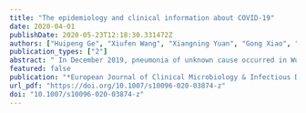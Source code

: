 ```yaml
---
title: "The epidemiology and clinical information about COVID-19"
date: 2020-04-01
publishDate: 2020-05-23T12:18:30.331472Z
authors: ["Huipeng Ge", "Xiufen Wang", "Xiangning Yuan", "Gong Xiao", "Chengzhi Wang", "Tianci Deng", "Qiongjing Yuan", "Xiangcheng Xiao"]
publication_types: ["2"]
abstract: " In December 2019, pneumonia of unknown cause occurred in Wuhan, Hubei Province, China. On 7 January 2020, a novel coronavirus, named as severe acute respiratory syndrome coronavirus-2 (SARS-CoV-2), was identified in the throat swab sample of one patient. The World Health Organization (WHO) announced the epidemic disease caused by SARS-CoV-2 as coronavirus disease 2019 (COVID-19). Currently, COVID-19 has spread widely around the world, affecting more than seventy countries. China, with a huge burden of this disease, has taken strong measures to control the spread and improve the curative rate of COVID-19. In this review, we summarized the epidemiological characteristics, clinical features, diagnosis, treatment, and prognosis of COVID-19. A comprehensive understanding will help to control the disease. "
featured: false
publication: "*European Journal of Clinical Microbiology & Infectious Diseases*"
url_pdf: "https://doi.org/10.1007/s10096-020-03874-z"
doi: "10.1007/s10096-020-03874-z"
---
```


